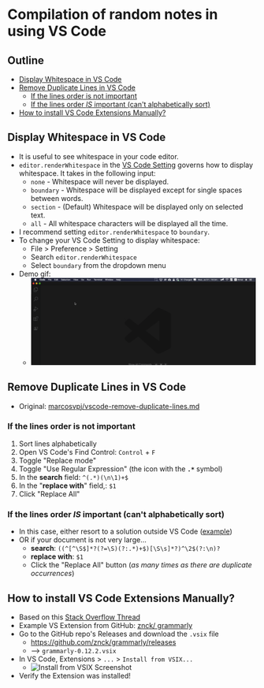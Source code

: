 # Compilation of random notes in using VS Code

## Outline <!-- omit in toc -->
- [Display Whitespace in VS Code](#display-whitespace-in-vs-code)
- [Remove Duplicate Lines in VS Code](#remove-duplicate-lines-in-vs-code)
  - [If the lines order is not important](#if-the-lines-order-is-not-important)
  - [If the lines order *IS* important (can't alphabetically sort)](#if-the-lines-order-is-important-cant-alphabetically-sort)
- [How to install VS Code Extensions Manually?](#how-to-install-vs-code-extensions-manually)

## Display Whitespace in VS Code
  - It is useful to see whitespace in your code editor.
  - `editor.renderWhitespace` in the [VS Code Setting](https://code.visualstudio.com/docs/getstarted/settings) governs how to display whitespace. It takes in the following input:
    - `none` - Whitespace will never be displayed.
    - `boundary` - Whitespace will be displayed except for single spaces between words.
    - `section` - (Default) Whitespace will be displayed only on selected text.
    - `all` - All whitespace characters will be displayed all the time.
  - I recommend setting `editor.renderWhitespace` to `boundary`.
  - To change your VS Code Setting to display whitespace:
    - File > Preference > Setting
    - Search `editor.renderWhitespace`
    - Select `boundary` from the dropdown menu
  - Demo gif:
    - ![whitespace_setting Demo Gif](./img/whitespace_setting.gif)

## Remove Duplicate Lines in VS Code
  - Original: [marcosvpj/vscode-remove-duplicate-lines.md](https://gist.github.com/marcosvpj/f04116e5443284ccb5f14f3c443a2d0d)

### If the lines order is not important
1. Sort lines alphabetically
2. Open VS Code's Find Control: `Control` + `F`
3. Toggle "Replace mode"
4. Toggle "Use Regular Expression" (the icon with the **`.*`** symbol)
5. In the **search** field: `^(.*)(\n\1)+$`
6. In the "**replace with**" field,: `$1`
7. Click "Replace All"

### If the lines order *IS* important (can't alphabetically sort)
  - In this case, either resort to a solution outside VS Code ([example](https://stackoverflow.com/q/11532157/3258851))
  - OR if your document is not very large...
    - **search**: `((^[^\S$]*?(?=\S)(?:.*)+$)[\S\s]*?)^\2$(?:\n)?`
    - **replace with**: `$1`
    - Click the "Replace All" button (*as many times as there are duplicate occurrences*)

## How to install VS Code Extensions Manually?
  - Based on this [Stack Overflow Thread](https://stackoverflow.com/questions/42017617/how-to-install-vs-code-extension-manually)
  - Example VS Extension from GitHub: [znck/ grammarly](https://github.com/znck/grammarly)
  - Go to the GitHub repo's Releases and download the `.vsix` file
    - <https://github.com/znck/grammarly/releases>
    - --> `grammarly-0.12.2.vsix`
  - In VS Code, Extensions > `...` > `Install from VSIX...`
    - ![Install from VSIX Screenshot](https://i.stack.imgur.com/nPF49.png)
  - Verify the Extension was installed!
